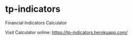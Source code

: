 # tp-indicators
Financial Indicators Calculator

Visit Calculator online:
https://tp-indicators.herokuapp.com/
